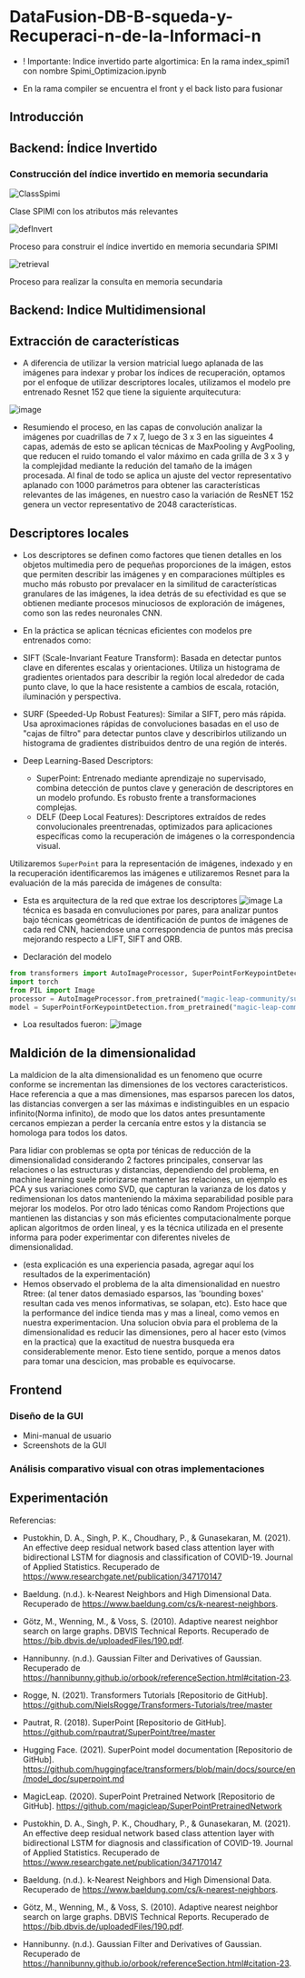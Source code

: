 # DataFusion-DB-B-squeda-y-Recuperaci-n-de-la-Informaci-n
- ! Importante:
  Indice invertido parte algortimica: En la rama index_spimi1 con nombre Spimi_Optimizacion.ipynb
  
- En la rama compiler se encuentra el front y el back listo para fusionar
## Introducción
## Backend: Índice Invertido

### Construcción del índice invertido en memoria secundaria

![ClassSpimi](https://github.com/user-attachments/assets/ff4579d2-7b01-4f04-b82e-167377929225)

Clase SPIMI con los atributos más relevantes

![defInvert](https://github.com/user-attachments/assets/1d4ef29d-b857-42f0-a98e-9b87515b1f28)

Proceso para construir el índice invertido en memoria secundaria SPIMI

![retrieval](https://github.com/user-attachments/assets/c06fcc5a-d69d-42a7-9b74-770c0b899117)

Proceso para realizar la consulta en memoria secundaria

## Backend: Indice Multidimensional

## Extracción de características
- A diferencia de utilizar la version matricial luego aplanada de las imágenes para indexar y probar los índices de recuperación, optamos por el enfoque de utilizar descriptores locales, utilizamos el modelo pre entrenado Resnet 152 que tiene la siguiente arquitecutura:

![image](https://github.com/user-attachments/assets/c476d28e-770d-42a8-b4c3-0a8175d19f06)

- Resumiendo el proceso, en las capas de convolución analizar la imágenes por cuadrillas de 7 x 7, luego de 3 x 3 en las sigueintes 4 capas, además de esto se aplican técnicas de MaxPooling y AvgPooling, que reducen el ruido tomando el valor máximo en cada grilla de 3 x 3 y la complejidad mediante la redución del tamaño de la imágen procesada. Al final de todo se aplica un ajuste del vector representativo aplanado con 1000 parámetros para obtener las características relevantes de las imágenes, en nuestro caso la variación de ResNET 152 genera un vector representativo de 2048 características.

## Descriptores locales
- Los descriptores se definen como factores que tienen detalles en los objetos multimedia pero de pequeñas proporciones de la imágen, estos que permiten describir las imágenes y en comparaciones múltiples es mucho más robusto por prevalacer en la similitud de características granulares de las imágenes, la idea detrás de su efectividad es que se obtienen mediante procesos minuciosos de exploración de imágenes, como son las redes neuronales CNN.

- En la práctica se aplican técnicas eficientes con modelos pre entrenados como:
  
- SIFT (Scale-Invariant Feature Transform):
Basada en detectar puntos clave en diferentes escalas y orientaciones. Utiliza un histograma de gradientes orientados para describir la región local alrededor de cada punto clave, lo que la hace resistente a cambios de escala, rotación, iluminación y perspectiva.

- SURF (Speeded-Up Robust Features):
Similar a SIFT, pero más rápida. Usa aproximaciones rápidas de convoluciones basadas en el uso de "cajas de filtro" para detectar puntos clave y describirlos utilizando un histograma de gradientes distribuidos dentro de una región de interés.

- Deep Learning-Based Descriptors:
  - SuperPoint: Entrenado mediante aprendizaje no supervisado, combina detección de puntos clave y generación de descriptores en un modelo profundo. Es robusto frente a transformaciones complejas.
  - DELF (Deep Local Features): Descriptores extraídos de redes convolucionales preentrenadas, optimizados para aplicaciones específicas como la recuperación de imágenes o la correspondencia visual.

Utilizaremos `SuperPoint` para la representación de imágenes, indexado y en la recuperación identificaremos las imágenes e utilizaremos Resnet para la evaluación de la más parecida de imágenes de consulta:

- Esta es arquitectura de la red que extrae los descriptores
![image](https://github.com/user-attachments/assets/ce4de737-0d5f-4617-8300-a5173816f39e)
La técnica es basada en convuluciones por pares, para analizar puntos bajo técnicas geométricas de identificación de puntos de imágenes de cada red CNN, haciendose una correspondencia de puntos más precisa mejorando respecto a LIFT, SIFT and ORB.

- Declaración del modelo
```python
from transformers import AutoImageProcessor, SuperPointForKeypointDetection
import torch
from PIL import Image
processor = AutoImageProcessor.from_pretrained("magic-leap-community/superpoint")
model = SuperPointForKeypointDetection.from_pretrained("magic-leap-community/superpoint")
```

- Loa resultados fueron:
![image](https://github.com/user-attachments/assets/53ad8bf1-4751-4fb8-aba9-e4aa093ea431)

## Maldición de la dimensionalidad
La maldicion de la alta dimensionalidad es un fenomeno que ocurre conforme se incrementan las dimensiones de los vectores caracteristicos. Hace referencia a que a mas dimensiones, mas esparsos parecen los datos, las distancias convergen a ser las máximas e indistinguibles en un espacio infinito(Norma infinito), de modo que los datos antes presuntamente cercanos empiezan a perder la cercanía entre estos y la distancia se homologa para todos los datos.

Para lidiar con problemas se opta por ténicas de reducción de la dimensionalidad considerando 2 factores principales, conservar las relaciones o las estructuras y distancias, dependiendo del problema, en machine learning suele priorizarse mantener las relaciones, un ejemplo es PCA y sus variaciones como SVD, que capturan la varianza de los datos y redimensionan los datos manteniendo la máxima separabilidad posible para mejorar los modelos. Por otro lado ténicas como Random Projections que mantienen las distancias y son más eficientes computacionalmente porque aplican algoritmos de orden lineal, y es la técnica utilizada en el presente informa para poder experimentar con diferentes niveles de dimensionalidad.

- (esta explicación es una experiencia pasada, agregar aquí los resultados de la experimentación)
- Hemos observado el problema de la alta dimensionalidad en nuestro Rtree: (al tener datos demasiado esparsos, las 'bounding boxes' resultan cada ves menos informativas, se solapan, etc). Esto hace que la performance del indice tienda mas y mas a lineal, como vemos en nuestra experimentacion. Una solucion obvia para el problema de la dimensionalidad es reducir las dimensiones, pero al hacer esto (vimos en la practica) que la exactitud de nuestra busqueda era considerablemente menor. Esto tiene sentido, porque a menos datos para tomar una descicion, mas probable es equivocarse.

## Frontend
### Diseño de la GUI
- Mini-manual de usuario
- Screenshots de la GUI
### Análisis comparativo visual con otras implementaciones


## Experimentación


Referencias:
- Pustokhin, D. A., Singh, P. K., Choudhary, P., & Gunasekaran, M. (2021). An effective deep residual network based class attention layer with bidirectional LSTM for diagnosis and classification of COVID-19. Journal of Applied Statistics. Recuperado de https://www.researchgate.net/publication/347170147

- Baeldung. (n.d.). k-Nearest Neighbors and High Dimensional Data. Recuperado de https://www.baeldung.com/cs/k-nearest-neighbors.

- Götz, M., Wenning, M., & Voss, S. (2010). Adaptive nearest neighbor search on large graphs. DBVIS Technical Reports. Recuperado de https://bib.dbvis.de/uploadedFiles/190.pdf.
  
- Hannibunny. (n.d.). Gaussian Filter and Derivatives of Gaussian. Recuperado de https://hannibunny.github.io/orbook/referenceSection.html#citation-23.

- Rogge, N. (2021). Transformers Tutorials [Repositorio de GitHub]. https://github.com/NielsRogge/Transformers-Tutorials/tree/master

- Pautrat, R. (2018). SuperPoint [Repositorio de GitHub]. https://github.com/rpautrat/SuperPoint/tree/master

- Hugging Face. (2021). SuperPoint model documentation [Repositorio de GitHub]. https://github.com/huggingface/transformers/blob/main/docs/source/en/model_doc/superpoint.md

- MagicLeap. (2020). SuperPoint Pretrained Network [Repositorio de GitHub]. https://github.com/magicleap/SuperPointPretrainedNetwork

- Pustokhin, D. A., Singh, P. K., Choudhary, P., & Gunasekaran, M. (2021). An effective deep residual network based class attention layer with bidirectional LSTM for diagnosis and classification of COVID-19. Journal of Applied Statistics. Recuperado de https://www.researchgate.net/publication/347170147

- Baeldung. (n.d.). k-Nearest Neighbors and High Dimensional Data. Recuperado de https://www.baeldung.com/cs/k-nearest-neighbors.

- Götz, M., Wenning, M., & Voss, S. (2010). Adaptive nearest neighbor search on large graphs. DBVIS Technical Reports. Recuperado de https://bib.dbvis.de/uploadedFiles/190.pdf.
- Hannibunny. (n.d.). Gaussian Filter and Derivatives of Gaussian. Recuperado de https://hannibunny.github.io/orbook/referenceSection.html#citation-23.
